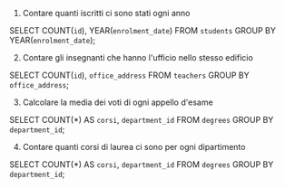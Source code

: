 1. Contare quanti iscritti ci sono stati ogni anno

SELECT COUNT(`id`), YEAR(`enrolment_date`) FROM `students` GROUP BY YEAR(`enrolment_date`);

2. Contare gli insegnanti che hanno l'ufficio nello stesso edificio

SELECT COUNT(`id`), `office_address` FROM `teachers`  GROUP BY `office_address`;

3. Calcolare la media dei voti di ogni appello d'esame

SELECT COUNT(*) AS `corsi`, `department_id` FROM `degrees` GROUP BY `department_id`;

4. Contare quanti corsi di laurea ci sono per ogni dipartimento

SELECT COUNT(*) AS `corsi`, `department_id` FROM `degrees` GROUP BY `department_id`;
